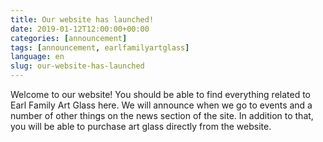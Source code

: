 ```yaml
---
title: Our website has launched!
date: 2019-01-12T12:00:00+00:00
categories: [announcement]
tags: [announcement, earlfamilyartglass]
language: en
slug: our-website-has-launched
---
```


Welcome to our website! You should be able to find everything related to Earl Family Art Glass here. We will announce when we go to events and a number of other things on the news section of the site. In addition to that, you will be able to purchase art glass directly from the website.